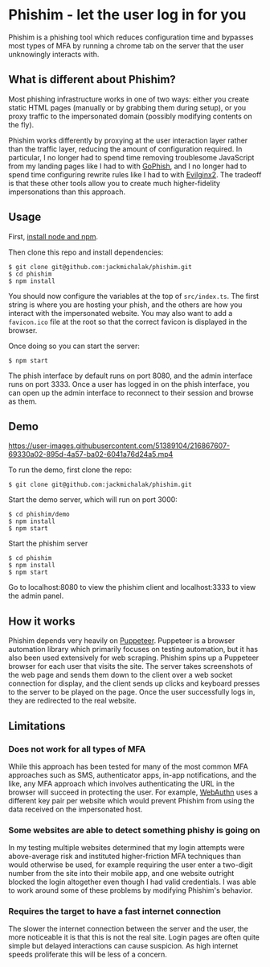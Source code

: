 


# Phishim - let the user log in for you

Phishim is a phishing tool which reduces configuration time and bypasses 
most types of MFA by running a chrome tab on the server that the user unknowingly 
interacts with.

## What is different about Phishim?

Most phishing infrastructure works in one of two ways: either you create
static HTML pages (manually or by grabbing them during setup), or you proxy
traffic to the impersonated domain (possibly modifying contents on the fly).

Phishim works differently by proxying at the user interaction layer rather
than the traffic layer, reducing the amount of configuration required.
In particular, I no longer had to spend time removing troublesome JavaScript
from my landing pages like I had to with [GoPhish](https://getgophish.com/),
and I no longer had to spend time configuring rewrite rules like I had to
with [Evilginx2](https://github.com/kgretzky/evilginx2). The tradeoff is
that these other tools allow you to create much higher-fidelity impersonations
than this approach.

## Usage

First, [install node and npm](https://nodejs.org/en/download/package-manager/).

Then clone this repo and install dependencies:
```
$ git clone git@github.com:jackmichalak/phishim.git
$ cd phishim
$ npm install
```

You should now configure the variables at the top of `src/index.ts`. The first
string is where you are hosting your phish, and the others are how you interact
with the impersonated website. You may also want to add a `favicon.ico` file
at the root so that the correct favicon is displayed in the browser.

Once doing so you can start the server:
```
$ npm start
```

The phish interface by default runs on port 8080, and the admin interface
runs on port 3333. Once a user has logged in on the phish interface,
you can open up the admin interface to reconnect to their session and
browse as them.

## Demo

https://user-images.githubusercontent.com/51389104/216867607-69330a02-895d-4a57-ba02-6041a76d24a5.mp4

To run the demo, first clone the repo:
```
$ git clone git@github.com:jackmichalak/phishim.git
```

Start the demo server, which will run on port 3000:
```
$ cd phishim/demo
$ npm install
$ npm start
```

Start the phishim server
```
$ cd phishim
$ npm install
$ npm start
```

Go to localhost:8080 to view the phishim client and localhost:3333 to view the admin panel.

## How it works

Phishim depends very heavily on [Puppeteer](https://pptr.dev/). Puppeteer is
a browser automation library which primarily focuses on testing automation,
but it has also been used extensively for web scraping. Phishim spins up
a Puppeteer browser for each user that visits the site. The server takes
screenshots of the web page and sends them down to the client over a web
socket connection for display, and the client sends up clicks and keyboard
presses to the server to be played on the page. Once the user successfully
logs in, they are redirected to the real website.

## Limitations

### Does not work for all types of MFA

While this approach has been tested for many of the most common MFA approaches
such as SMS, authenticator apps, in-app notifications, and the like, any
MFA approach which involves authenticating the URL in the browser will
succeed in protecting the user. For example, [WebAuthn](https://en.wikipedia.org/wiki/WebAuthn)
uses a different key pair per website which would prevent Phishim from
using the data received on the impersonated host.

### Some websites are able to detect something phishy is going on

In my testing multiple websites determined that my login attempts were
above-average risk and instituted higher-friction MFA techniques than
would otherwise be used, for example requiring the user enter a two-digit
number from the site into their mobile app, and one website outright
blocked the login altogether even though I had valid credentials. I
was able to work around some of these problems by modifying Phishim's
behavior.

### Requires the target to have a fast internet connection

The slower the internet connection between the server and the user, the
more noticeable it is that this is not the real site. Login pages are
often quite simple but delayed interactions can cause suspicion. As
high internet speeds proliferate this will be less of a concern.
